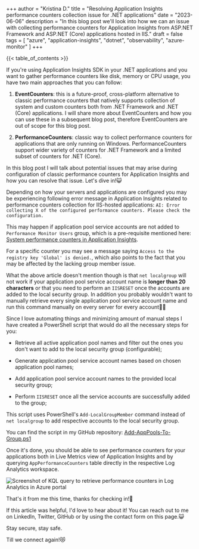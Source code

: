 +++
author = "Kristina D."
title = "Resolving Application Insights performance counters collection issue for .NET applications"
date = "2023-06-06"
description = "In this blog post we'll look into how we can an issue with collecting performance counters for Application Insights from ASP.NET Framework and ASP.NET (Core) applications hosted in IIS."
draft = false
tags = [
    "azure",
    "application-insights",
    "dotnet",
    "observability",
    "azure-monitor"
]
+++

{{< table_of_contents >}}

If you're using Application Insights SDK in your .NET applications and you want to gather performance counters like disk, memory or CPU usage, you have two main approaches that you can follow:

1. **EventCounters**: this is a future-proof, cross-platform alternative to classic performance counters that natively supports collection of system and custom counters both from .NET Framework and .NET (Core) applications. I will share more about EventCounters and how you can use these in a subsequent blog post, therefore EventCounters are out of scope for this blog post.

2. **PerformanceCounters**: classic way to collect performance counters for applications that are only running on Windows. PerformanceCounters support wider variety of counters for .NET Framework and a limited subset of counters for .NET (Core).

In this blog post I will talk about potential issues that may arise during configuration of classic performance counters for Application Insights and how you can resolve that issue. Let's dive in!😺

Depending on how your servers and applications are configured you may be experiencing following error message in Application Insights related to performance counters collection for IIS-hosted applications: ```AI: Error collecting X of the configured performance counters. Please check the configuration.```

This may happen if application pool service accounts are not added to ```Performance Monitor Users``` group, which is a pre-requisite mentioned here: [System performance counters in Application Insights](https://learn.microsoft.com/en-us/azure/azure-monitor/app/performance-counters?tabs=net-core-new#prerequisites).

For a specific counter you may see a message saying ```Access to the registry key 'Global' is denied.```, which also points to the fact that you may be affected by the lacking group member issue.

What the above article doesn't mention though is that ```net localgroup``` will not work if your application pool service account name is **longer than 20 characters** or that you need to perform an ```IISRESET``` once the accounts are added to the local security group. In addition you probably wouldn't want to manually retrieve every single application pool service account name  and run this command manually on every server for every account😮‍💨

Since I love automating things and minimizing amount of manual steps I have created a PowerShell script that would do all the necessary steps for you:

* Retrieve all active application pool names and filter out the ones you don't want to add to the local security group (configurable);

* Generate application pool service account names based on chosen application pool names;

* Add application pool service account names to the provided local security group;

* Perform ```IISRESET``` once all the service accounts are successfully added to the group;

This script uses PowerShell's ```Add-LocalGroupMember``` command instead of ```net localgroup``` to add respective accounts to the local security group.

You can find the script in my GitHub repository: [Add-AppPools-To-Group.ps1](https://github.com/guidemetothemoon/div-dev-resources/blob/main/scripts/azure-monitor/Add-AppPools-To-Group.ps1)

Once it's done, you should be able to see performance counters for your applications both in Live Metrics view of Application Insights and by querying ```AppPerformanceCounters``` table directly in the respective Log Analytics workspace.

![Screenshot of KQL query to retrieve performance counters in Log Analytics in Azure portal](../../images/azure_monitor/ai_dotnet_perfcounters.webp)

That's it from me this time, thanks for checking in!💖

If this article was helpful, I'd love to hear about it! You can reach out to me on LinkedIn, Twitter, GitHub or by using the contact form on this page.😺

Stay secure, stay safe.

Till we connect again!😻
